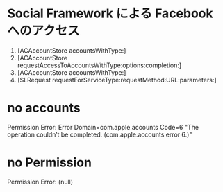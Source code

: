 # Social Framework による Facebook へのアクセス

1. [ACAccountStore accountsWithType:]
2. [ACAccountStore requestAccessToAccountsWithType:options:completion:]
3. [ACAccountStore accountsWithType:]
4. [SLRequest requestForServiceType:requestMethod:URL:parameters:]

# no accounts
Permission Error: Error Domain=com.apple.accounts Code=6 "The operation couldn’t be completed. (com.apple.accounts error 6.)"

# no Permission
Permission Error: (null)

